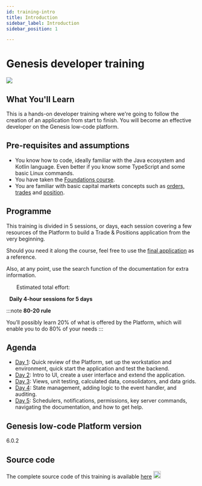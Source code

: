 ```yaml
---
id: training-intro
title: Introduction
sidebar_label: Introduction
sidebar_position: 1

---
```

# Genesis developer training
<img src="/img/dev-training-book-cover.png" /> 

## What You'll Learn​

This is a hands-on developer training where we're going to follow the creation ​of an application from start to finish. You will become an effective developer on the Genesis low-code platform.

## Pre-requisites and assumptions

- You know how to code, ideally familiar with the Java ecosystem and Kotlin language. Even better if you know some​ TypeScript and some basic Linux commands.​
- You have taken the [Foundations course](/).
- You are familiar with basic capital markets concepts such as [orders, trades](https://www.investopedia.com/terms/o/order.asp) and [position](https://www.investopedia.com/terms/p/position.asp).

## Programme

This training is divided in 5 sessions, or days, each session covering a few resources of the Platform to build a Trade & Positions application from the very beginning.

Should you need it along the course, feel free to use the [final application](/tutorials/training-resources/training-intro/#source-code) as a reference.

Also, at any point, use the search function of the documentation for extra information.


<img src="/img/time-clock.jpg" width="15" /> 
&nbsp; Estimated total effort: 

&nbsp; <b>Daily 4-hour sessions for 5 days</b>

:::note
<b>80-20 rule​</b>

You’ll possibly learn 20% of what is offered ​by the Platform​, which will enable you to do 80% of your needs
:::

## Agenda

- [Day 1](/tutorials/training-resources/training-content-day1/): Quick review of the Platform​, set up the workstation and environment, quick start the application and test the backend​​.
- [Day 2](/tutorials/training-resources/training-content-day2/): Intro to UI​, create a user interface​ and extend the application.
- [Day 3](/tutorials/training-resources/training-content-day3/): Views​, unit testing​, calculated data, consolidators,​ and data grids​.
- [Day 4](/tutorials/training-resources/training-content-day4/): State management, adding logic to the event handler​, ​and auditing​.
- [Day 5](#/tutorials/training-resources/training-content-day5/): Schedulers, notifications, permissions​, key server commands​, navigating the documentation, and how to get help​.

## Genesis low-code Platform version
6.0.2

## Source code
The complete source code of this training is available 
[here](https://github.com/dbarros1979/alpha) <img src="/img/github-icon.png" width="20" /> 
&nbsp; 
